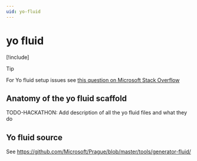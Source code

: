 ```yaml
---
uid: yo-fluid
---
```


# yo fluid

[!include[<yo yo yo>](./_yo-fluid-content.md)]

> [!TIP]
> For Yo fluid setup issues see [this question on Microsoft Stack Overflow](https://stackoverflow.microsoft.com/questions/137930/npm-install-fails-with-auth-issues/137931#137931)


## Anatomy of the yo fluid scaffold

TODO-HACKATHON: Add description of all the yo fluid files and what they do


## Yo fluid source

See <https://github.com/Microsoft/Prague/blob/master/tools/generator-fluid/>
